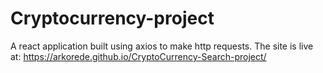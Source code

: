 # Cryptocurrency-project

A react application built using axios to make http requests. The site is live at: https://arkorede.github.io/CryptoCurrency-Search-project/
